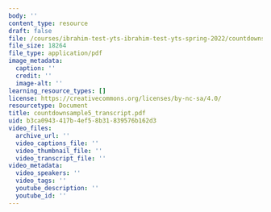 ```yaml
---
body: ''
content_type: resource
draft: false
file: /courses/ibrahim-test-yts-ibrahim-test-yts-spring-2022/countdownsample5_transcript.pdf
file_size: 18264
file_type: application/pdf
image_metadata:
  caption: ''
  credit: ''
  image-alt: ''
learning_resource_types: []
license: https://creativecommons.org/licenses/by-nc-sa/4.0/
resourcetype: Document
title: countdownsample5_transcript.pdf
uid: b3ca0943-417b-4ef5-8b31-839576b162d3
video_files:
  archive_url: ''
  video_captions_file: ''
  video_thumbnail_file: ''
  video_transcript_file: ''
video_metadata:
  video_speakers: ''
  video_tags: ''
  youtube_description: ''
  youtube_id: ''
---
```

